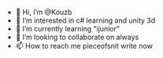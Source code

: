 - 👋 Hi, I’m @Kouzb
- 👀 I’m interested in c# learning and unity 3d
- 🌱 I’m currently learning "ijunior"
- 💞️ I’m looking to collaborate on always
- 📫 How to reach me pieceofsnit write now

<!---
Pieceofsnit/Pieceofsnit is a ✨ special ✨ repository because its `README.md` (this file) appears on your GitHub profile.
You can click the Preview link to take a look at your changes.
--->
